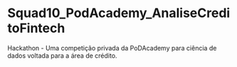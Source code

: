 # Squad10_PodAcademy_AnaliseCreditoFintech
Hackathon - Uma competição privada da PoDAcademy para ciência de dados voltada para a área de crédito.
